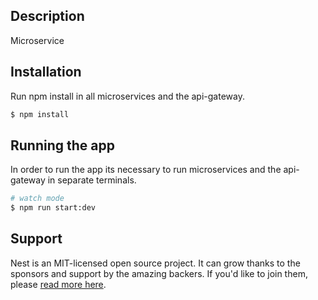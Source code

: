 ## Description

Microservice

## Installation

Run npm install in all microservices and the api-gateway.

```bash
$ npm install
```

## Running the app

In order to run the app its necessary to run microservices and the api-gateway in separate terminals.

```bash
# watch mode
$ npm run start:dev
```

## Support

Nest is an MIT-licensed open source project. It can grow thanks to the sponsors and support by the amazing backers. If you'd like to join them, please [read more here](https://docs.nestjs.com/support).
